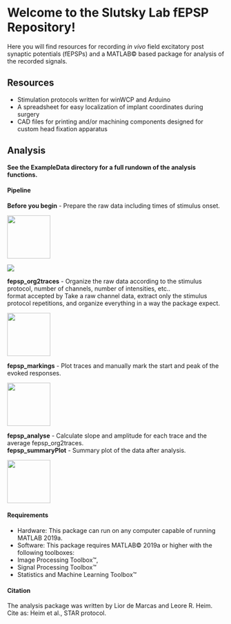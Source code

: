 # Welcome to the Slutsky Lab fEPSP Repository!

Here you will find resources for recording *in vivo* field excitatory post synaptic potentials (fEPSPs) and a MATLAB© based package for analysis of the recorded signals.

## Resources

- Stimulation protocols written for winWCP and Arduino
- A spreadsheet for easy localization of implant coordinates during surgery
- CAD files for printing and/or machining components designed for custom head fixation apparatus



## Analysis

**See the ExampleData directory for a full rundown of the analysis functions.**

#### Pipeline

**Before you begin** - Prepare the raw data including times of stimulus onset.<br>

<img src="/Graphics/rawData.png" width=100 ><br>

![](Graphics/rawData.png)

**fepsp_org2traces** - Organize the raw data according to the stimulus protocol, number of channels, number of intensities, etc..<br>
format accepted by Take a raw channel data, extract only the stimulus protocol repetitions, and organize everything in a way the package expect.<br>

<img src="Graphics/traces.tif" width=100 ><br>

**fepsp_markings** - Plot traces and manually mark the start and peak of the evoked responses. <br>

<img src="Graphics/markings.tif" width=100 ><br>

**fepsp_analyse** - Calculate slope and amplitude for each trace and the average fepsp_org2traces.<br>
**fepsp_summaryPlot** - Summary plot of the data after analysis.

<img src="Graphics/summaryPlot.tif" width=100 ><br>


#### Requirements

- Hardware: This package can run on any computer capable of running MATLAB 2019a.
- Software: This package requires MATLAB© 2019a or higher with the following toolboxes:
 - Image Processing Toolbox™,
 - Signal Processing Toolbox™
 - Statistics and Machine Learning Toolbox™

#### Citation
The analysis package was written by Lior de Marcas and Leore R. Heim.<br>
Cite as: Heim et al., STAR protocol.
